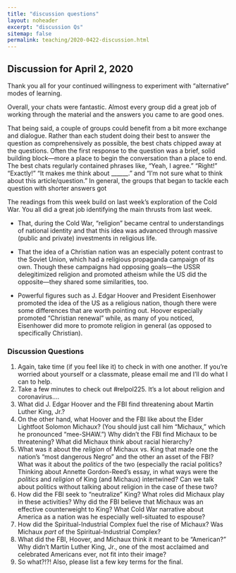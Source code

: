 ```yaml
---
title: "discussion questions"
layout: noheader
excerpt: "discussion Qs"
sitemap: false
permalink: teaching/2020-0422-discussion.html
---
```



## Discussion for April 2, 2020

Thank you all for your continued willingness to experiment with “alternative” modes of learning.

Overall, your chats were fantastic. Almost every group did a great job of working through the material and the answers you came to are good ones.

That being said, a couple of groups could benefit from a bit more exchange and dialogue. Rather than each student doing their best to answer the question as comprehensively as possible, the best chats chipped away at the questions. Often the first response to the question was a brief, solid building block—more a place to begin the conversation than a place to end. The best chats regularly contained phrases like, “Yeah, I agree.” “Right!” “Exactly!” “It makes me think about ______.” and “I’m not sure what to think about this article/question.” In general, the groups that began to tackle each question with shorter answers got

The readings from this week build on last week’s exploration of the Cold War. You all did a great job identifying the main thrusts from last week.

* That, during the Cold War, “religion” became central to understandings of national identity and that this idea was advanced through massive (public and private) investments in religious life.

* That the idea of a Christian nation was an especially potent contrast to the Soviet Union, which had a religious propaganda campaign of its own. Though these campaigns had opposing goals—the USSR delegitimized religion and promoted atheism while the US did the opposite—they shared some similarities, too.
* Powerful figures such as J. Edgar Hoover and President Eisenhower promoted the idea of the US as a religious nation, though there were some differences that are worth pointing out. Hoover especially promoted “Christian renewal” while, as many of you noticed, Eisenhower did more to promote religion in general (as opposed to specifically Christian).


### Discussion Questions
1. Again, take time (if you feel like it) to check in with one another. If you’re worried about yourself or a classmate, please email me and I’ll do what I can to help.
2. Take a few minutes to check out #relpol225. It’s a lot about religion and coronavirus….
3. What did J. Edgar Hoover and the FBI find threatening about Martin Luther King, Jr.?
4. On the other hand, what Hoover and the FBI like about the Elder Lightfoot Solomon Michaux? (You should just call him “Michaux,” which he pronounced “mee-SHAW.”) Why didn’t the FBI find Michaux to be threatening? What did Michaux think about racial hierarchy?
5. What was it about the _religion_ of Michaux vs. King that made one the nation’s “most dangerous Negro” and the other an asset of the FBI? What was it about the _politics_ of the two (especially the racial politics? Thinking about Annette Gordon-Reed’s essay, in what ways were the _politics_ and _religion_ of King (and Michaux) intertwined? Can we talk about politics without talking about religion in the case of these two?
6. How did the FBI seek to “neutralize” King? What roles did Michaux play in these activities? Why did the FBI believe that Michaux was an effective counterweight to King? What Cold War narrative about America as a nation was he especially well-situated to espouse?
7. How did the Spiritual-Industrial Complex fuel the rise of Michaux? Was Michaux _part_ of the Spiritual-Industrial Complex?
8. What did the FBI, Hoover, and Michaux think it meant to be “American?” Why didn’t Martin Luther King, Jr., one of the most acclaimed and celebrated Americans ever, not fit into their image?
9. So what?!?! Also, please list a few key terms for the final.